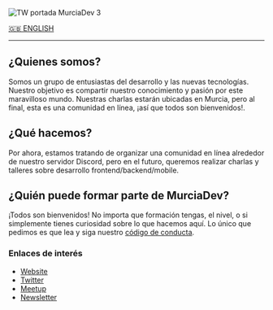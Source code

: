 ![TW portada MurciaDev 3](https://user-images.githubusercontent.com/1859128/168253141-e73ce157-a003-4c56-9571-d12511a0d45a.png)

[🇬🇧 ENGLISH](https://github.com/MurciaDev/.github/blob/main/profile/README.EN.md)

---

## ¿Quienes somos?
Somos un grupo de entusiastas del desarrollo y las nuevas tecnologías. Nuestro objetivo es compartir nuestro conocimiento y pasión por este maravilloso mundo. Nuestras charlas estarán ubicadas en Murcia, pero al final, esta es una comunidad en línea, ¡así que todos son bienvenidos!.

## ¿Qué hacemos?
Por ahora, estamos tratando de organizar una comunidad en línea alrededor de nuestro servidor Discord, pero en el futuro, queremos realizar charlas y talleres sobre desarrollo frontend/backend/mobile.

## ¿Quién puede formar parte de MurciaDev?
¡Todos son bienvenidos! No importa que formación tengas, el nivel, o si simplemente tienes curiosidad sobre lo que hacemos aquí. Lo único que pedimos es que lea y siga nuestro [código de conducta](https://github.com/MurciaDev/CODE_OF_CONDUCT).

### Enlaces de interés
- [Website](https://murcia.dev)
- [Twitter](https://twitter.com/MurciaDev)
- [Meetup](https://www.meetup.com/es-ES/murciadev/)
- [Newsletter](https://www.getrevue.co/profile/murciadev)
